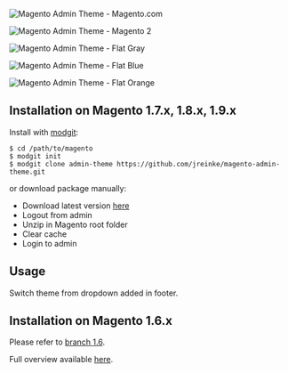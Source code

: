 ![Magento Admin Theme - Magento.com](http://i.imgur.com/9o7Dt70.png)

![Magento Admin Theme - Magento 2](http://i.imgur.com/gYzYTeI.png)

![Magento Admin Theme - Flat Gray](http://i.imgur.com/RZ5CjHA.png)
 
![Magento Admin Theme - Flat Blue](http://i.imgur.com/aJWxNBm.png)

![Magento Admin Theme - Flat Orange](http://i.imgur.com/Yb2JWNL.png)

## Installation on Magento 1.7.x, 1.8.x, 1.9.x

Install with [modgit](https://github.com/jreinke/modgit):

    $ cd /path/to/magento
    $ modgit init
    $ modgit clone admin-theme https://github.com/jreinke/magento-admin-theme.git

or download package manually:

* Download latest version [here](https://github.com/jreinke/magento-admin-theme/archive/master.zip)
* Logout from admin
* Unzip in Magento root folder
* Clear cache
* Login to admin

## Usage

Switch theme from dropdown added in footer.

## Installation on Magento 1.6.x

Please refer to [branch 1.6](https://github.com/jreinke/magento-admin-theme/tree/1.6).

Full overview available [here](http://www.bubblecode.net/en/2012/05/02/give-your-magento-admin-panel-a-facelift/).